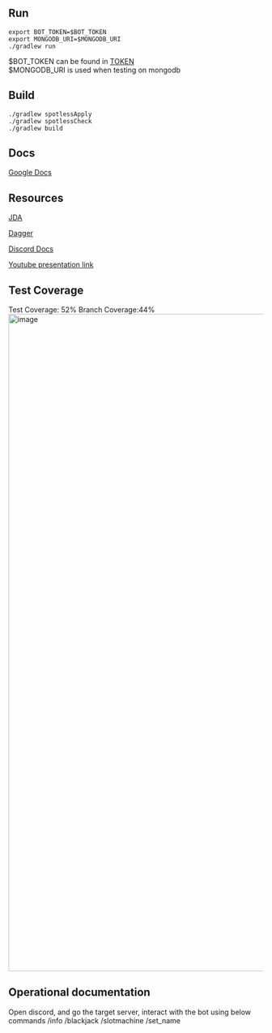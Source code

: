  ## Run
```
export BOT_TOKEN=$BOT_TOKEN
export MONGODB_URI=$MONGODB_URI
./gradlew run
```
$BOT_TOKEN can be found in [TOKEN](https://discord.com/developers/applications/)\
$MONGODB_URI is used when testing on mongodb
## Build

```
./gradlew spotlessApply
./gradlew spotlessCheck
./gradlew build
```
## Docs

[Google Docs](https://drive.google.com/drive/folders/1Sb4mv6rfyATztPkXO2RDzcPIX0hZvpP9)

## Resources

[JDA](https://github.com/DV8FromTheWorld/JDA)

[Dagger](https://dagger.dev/tutorial)

[Discord Docs](https://discord.com/developers/docs/intro)

[Youtube presentation link](https://youtu.be/gzjEnNnoCMM)

## Test Coverage

Test Coverage: 52%
Branch Coverage:44%
<img width="1297" alt="image" src="https://user-images.githubusercontent.com/113061309/235287061-7d32b11e-ac20-46cf-9976-5f12e92cc105.png">

## Operational documentation
Open discord, and go the target server, interact with the bot using below commands
/info
/blackjack
/slotmachine
/set_name
